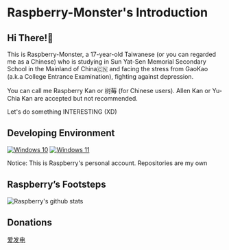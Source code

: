 # Raspberry-Monster's Introduction

## Hi There!👋

This is Raspberry-Monster, a 17-year-old Taiwanese (or you can regarded me as a Chinese) who is studying in Sun Yat-Sen Memorial Secondary School in the Mainland of China🇨🇳
and facing the stress from GaoKao (a.k.a College Entrance Examination), fighting against depression.

You can call me Raspberry Kan or 树莓 (for Chinese users). Allen Kan or Yu-Chia Kan are accepted but not recommended.


Let's do something INTERESTING (XD)

## Developing Environment
[![Windows 10](https://img.shields.io/badge/Windows%2010-00adef?style=flat-square&logo=windows&logoColor=ffffff)](https://www.microsoft.com/windows)
[![Windows 11](https://img.shields.io/badge/Windows%2011-00adef?style=flat-square&logo=windows&logoColor=ffffff)](https://www.microsoft.com/windows)

Notice: This is Raspberry's personal account. Repositories are my own

## Raspberry’s Footsteps

![Raspberry's github stats](https://github-readme-stats.vercel.app/api?username=Raspberry-Monster)

## Donations

[爱发电](https://afdian.com/a/raspberry_kan)
